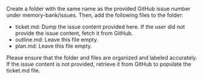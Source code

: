 Create a folder with the same name as the provided GitHub issue number under memory-bank/issues. Then, add the following files to the folder:
- ticket.md: Dump the issue content provided here. If the user did not provide the issue content, fetch it from GitHub.
- outline.md: Leave this file empty.
- plan.md: Leave this file empty.

Please ensure that the folder and files are organized and labeled accurately. If the issue content is not provided, retrieve it from GitHub to populate the ticket.md file.